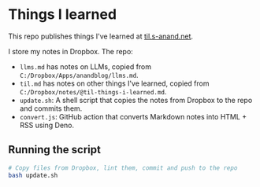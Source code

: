 # Things I learned

This repo publishes things I've learned at [til.s-anand.net](https://til.s-anand.net).

I store my notes in Dropbox. The repo:

- `llms.md` has notes on LLMs, copied from `C:/Dropbox/Apps/anandblog/llms.md`.
- `til.md` has notes on other things I've learned, copied from `C:/Dropbox/notes/@til-things-i-learned.md`.
- `update.sh`: A shell script that copies the notes from Dropbox to the repo and commits them.
- `convert.js`: GitHub action that converts Markdown notes into HTML + RSS using Deno.

## Running the script

```bash
# Copy files from Dropbox, lint them, commit and push to the repo
bash update.sh
```

